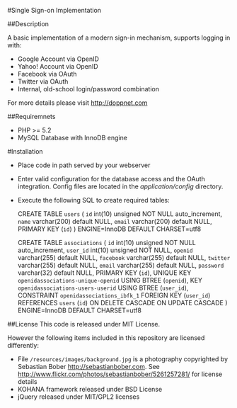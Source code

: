 #Single Sign-on Implementation

##Description

A basic implementation of a modern sign-in mechanism, supports logging in with:

* Google Account via OpenID
* Yahoo! Account via OpenID
* Facebook via OAuth
* Twitter via OAuth
* Internal, old-school login/password combination

For more details please visit http://doppnet.com

##Requiremnets

* PHP >= 5.2
* MySQL Database with InnoDB engine

#Installation
* Place code in path served by your webserver
* Enter valid configuration for the database access and the OAuth integration. Config files are located in the *application/config* directory.
* Execute the following SQL to create required tables:

    CREATE TABLE `users` (
      `id` int(10) unsigned NOT NULL auto_increment,
      `name` varchar(200) default NULL,
      `email` varchar(200) default NULL,
      PRIMARY KEY  (`id`)
     ) ENGINE=InnoDB DEFAULT CHARSET=utf8


    CREATE TABLE `associations` (
      `id` int(10) unsigned NOT NULL auto_increment,
      `user_id` int(10) unsigned NOT NULL,
      `openid` varchar(255) default NULL,
      `facebook` varchar(255) default NULL,
      `twitter` varchar(255) default NULL,
      `email` varchar(255) default NULL,
      `password` varchar(32) default NULL,
      PRIMARY KEY  (`id`),
      UNIQUE KEY `openidassociations-unique-openid` USING BTREE (`openid`),
      KEY `openidassociations-users-userid` USING BTREE (`user_id`),
      CONSTRAINT `openidassociations_ibfk_1` FOREIGN KEY (`user_id`) REFERENCES `users` (`id`) ON DELETE CASCADE ON UPDATE CASCADE
    ) ENGINE=InnoDB DEFAULT CHARSET=utf8

##License
This code is released under MIT License.

However the following items included in this repository are licensed differently:

* File `/resources/images/background.jpg` is a photography copyrighted by Sebastian Bober http://sebastianbober.com. See http://www.flickr.com/photos/sebastianbober/5261257281/ for license details
* KOHANA framework released under BSD License
* jQuery released under MIT/GPL2 licenses
